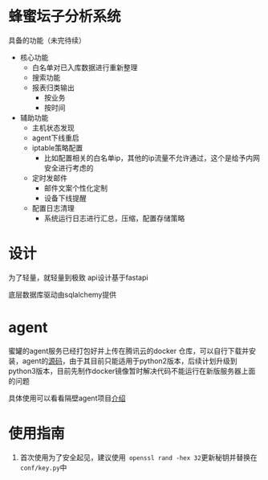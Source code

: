 # 蜂蜜坛子分析系统
具备的功能（未完待续）
- 核心功能
    - 白名单对已入库数据进行重新整理
    - 搜索功能
    - 报表归类输出
        - 按业务
        - 按时间
- 辅助功能
    - 主机状态发现
    - agent下线重启
    - iptable策略配置
        - 比如配置相关的白名单ip，其他的ip流量不允许通过，这个是给予内网安全进行考虑的
    - 定时发邮件
        - 邮件文案个性化定制
        - 设备下线提醒
    - 配置日志清理
        - 系统运行日志进行汇总，压缩，配置存储策略

# 设计
为了轻量，就轻量到极致
api设计基于fastapi

底层数据库驱动由sqlalchemy提供

# agent
蜜罐的agent服务已经打包好并上传在腾讯云的docker 仓库，可以自行下载并安装，agent的[源码](https://github.com/thinkst/opencanary)，由于其目前只能适用于python2版本，后续计划升级到python3版本，目前先制作docker镜像暂时解决代码不能运行在新版服务器上面的问题


具体使用可以看看隔壁agent项目[介绍](https://github.com/Yerikshu/opencanary)

# 使用指南
1. 首次使用为了安全起见，建议使用` openssl rand -hex 32`更新秘钥并替换在` conf/key.py`中
